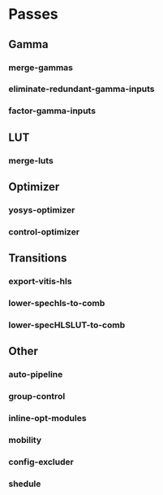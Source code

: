 # Passes

## Gamma

### merge-gammas

### eliminate-redundant-gamma-inputs

### factor-gamma-inputs

## LUT

### merge-luts

## Optimizer

### yosys-optimizer

### control-optimizer

## Transitions

### export-vitis-hls

### lower-spechls-to-comb

### lower-specHLSLUT-to-comb

## Other

### auto-pipeline

### group-control

### inline-opt-modules

### mobility

### config-excluder

### shedule
